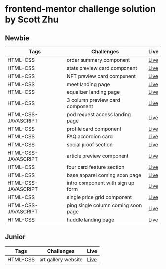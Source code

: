 # frontend-mentor challenge solution by Scott Zhu

## Newbie

| Tags                | Challenges                          | Live                                                                      |
| ------------------- | ----------------------------------- | ------------------------------------------------------------------------- |
| HTML-CSS            | order summary component             | [Live](https://order-summary-component-scottzhu.netlify.app/)             |
| HTML-CSS            | stats preview card component        | [Live](https://stats-preview-card-component-scottzhu.netlify.app/)        |
| HTML-CSS            | NFT preview card component          | [Live](https://nft-preview-card-component-scottzhu.netlify.app/)          |
| HTML-CSS            | meet landing page                   | [Live](https://meet-landing-page-scottzhu.netlify.app/)                   |
| HTML-CSS            | equalizer landing page              | [Live](https://equalizer-landing-page-scottzhu.netlify.app/)              |
| HTML-CSS            | 3 column preview card component     | [Live](https://3-column-preview-card-component-scottzhu.netlify.app/)     |
| HTML-CSS-JAVASCRIPT | pod request access landing page     | [Live](https://pod-request-access-landing-page-scottzhu.netlify.app/)     |
| HTML-CSS            | profile card component              | [Live](https://profile-card-component-scottzhu.netlify.app/)              |
| HTML-CSS            | FAQ accordion card                  | [Live](https://faq-accordion-card-scottzhu.netlify.app/)                  |
| HTML-CSS            | social proof section                | [Live](https://social-proof-section-scottzhu.netlify.app/)                |
| HTML-CSS-JAVASCRIPT | article preview component           | [Live](https://article-preview-component-scottzhu.netlify.app/)           |
| HTML-CSS            | four card feature section           | [Live](https://four-card-feature-section-scottzhu.netlify.app/)           |
| HTML-CSS            | base apparel coming soon page       | [Live](https://base-apparel-coming-soon-page-scottzhu.netlify.app/)       |
| HTML-CSS-JAVASCRIPT | intro component with sign up form   | [Live](https://intro-component-with-sign-up-form-scottzhu.netlify.app/)   |
| HTML-CSS            | single price grid component         | [Live](https://single-price-card-component-scottzhu.netlify.app/)         |
| HTML-CSS-JAVASCRIPT | ping single column coming soon page | [Live](https://ping-single-column-coming-soon-page-scottzhu.netlify.app/) |
| HTML-CSS            | huddle landing page                 | [Live](https://huddle-landing-page-scottzhu.netlify.app/)                 |

## Junior

| Tags     | Challenges          | Live                                                      |
| -------- | ------------------- | --------------------------------------------------------- |
| HTML-CSS | art gallery website | [Live](https://art-gallery-website-scottzhu.netlify.app/) |
